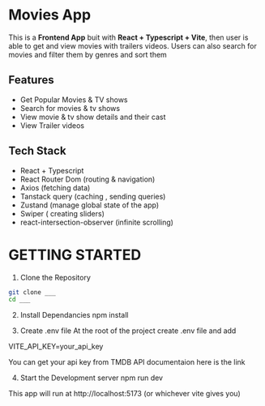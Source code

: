 # Movies App

This is a **Frontend App** buit with **React + Typescript + Vite**, then user is able to get and view movies with trailers videos. Users can also search for movies and filter them by genres and sort them

## Features

- Get Popular Movies & TV shows
- Search for movies & tv shows
- View movie & tv show details and their cast
- View Trailer videos

## Tech Stack

- React + Typescript
- React Router Dom (routing & navigation)
- Axios (fetching data)
- Tanstack query (caching , sending queries)
- Zustand (manage global state of the app)
- Swiper ( creating sliders)
- react-intersection-observer (infinite scrolling)

# GETTING STARTED

1. Clone the Repository

```bash
git clone ___
cd ___
```

2. Install Dependancies
   npm install

3. Create .env file
   At the root of the project create .env file and add

VITE_API_KEY=your_api_key

You can get your api key from TMDB API documentaion here is the link

4. Start the Development server
   npm run dev

This app will run at http://localhost:5173 (or whichever vite gives you)
